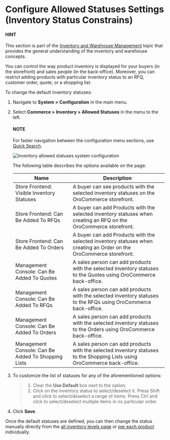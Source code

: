 <a id="configuration-guide-commerce-configuration-inventory-allowed-statuses"></a>

# Configure Allowed Statuses Settings (Inventory Status Constrains)

#### HINT
This section is part of the [Inventory and Warehouse Management](../../../../../concept-guides/inventory/index.md#concept-guide-inventory) topic that provides the general understanding of the inventory and warehouse concepts.

You can control the way product inventory is displayed for your buyers (in the storefront) and sales people (in the back-office). Moreover, you can restrict adding products with particular inventory status to an RFQ, customer order, quote, or a shopping list.

To change the default inventory statuses:

1. Navigate to **System > Configuration** in the main menu.
2. Select **Commerce > Inventory > Allowed Statuses** in the menu to the left.

   #### NOTE
   For faster navigation between the configuration menu sections, use [Quick Search](../../quick-search.md#user-guide-system-configuration-quick-search).

   ![Inventory allowed statuses system configuration](user/img/system/config_commerce/inventory/AllowedStatuses.png)

   The following table describes the options available on the page:

   | Name                                               | Description                                                                                                               |
   |----------------------------------------------------|---------------------------------------------------------------------------------------------------------------------------|
   | Store Frontend: Visible Inventory Statuses         | A buyer can see products with the selected inventory statuses on the OroCommerce storefront.                              |
   | Store Frontend: Can Be Added To RFQs               | A buyer can add Products with the selected inventory statuses when creating an RFQ on the OroCommerce storefront.         |
   | Store Frontend: Can Be Added To Orders             | A buyer can add Products with the selected inventory statuses when creating an Order on the OroCommerce storefront.       |
   | Management Console: Can Be Added To Quotes         | A sales person can add products with the selected inventory statuses to the Quotes using OroCommerce back-office.         |
   | Management Console: Can Be Added To RFQs           | A sales person can add products with the selected inventory statuses to the RFQs using OroCommerce back-office.           |
   | Management Console: Can Be Added To Orders         | A sales person can add products with the selected inventory statuses to the Orders using OroCommerce back-office.         |
   | Management Console: Can Be Added To Shopping Lists | A sales person can add products with the selected inventory statuses to the Shopping Lists using OroCommerce back-office. |
3. To customize the list of statuses for any of the aforementioned options:
   > 1. Clear the **Use Default** box next to the option.
   > 2. Click on the inventory status to select/deselect it. Press Shift and click to select/deselect a range of items. Press Ctrl and click to select/deselect multiple items in no particular order.
4. Click **Save**.

Once the default statuses are defined, you can then change the status manually directly from the [all inventory levels page](../../../../inventory/manage-levels.md#user-guide-inventory-manage-levels) or [per each product](../../../../products/products/create-simple.md#create-simple-product-inventory) individually.
